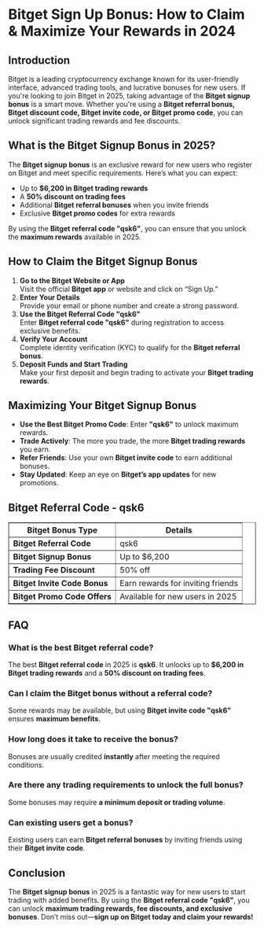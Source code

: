 <h1>Bitget Sign Up Bonus: How to Claim & Maximize Your Rewards in 2024</h1>
<h2>Introduction</h2>
<p>Bitget is a leading cryptocurrency exchange known for its user-friendly interface, advanced trading tools, and lucrative bonuses for new users. If you're looking to join Bitget in 2025, taking advantage of the <strong>Bitget signup bonus</strong> is a smart move. Whether you're using a <strong>Bitget referral bonus, Bitget discount code, Bitget invite code, or Bitget promo code</strong>, you can unlock significant trading rewards and fee discounts.</p>

<h2>What is the Bitget Signup Bonus in 2025?</h2>
<p>The <strong>Bitget signup bonus</strong> is an exclusive reward for new users who register on Bitget and meet specific requirements. Here’s what you can expect:</p>
<ul>
    <li>Up to <strong>$6,200 in Bitget trading rewards</strong></li>
    <li>A <strong>50% discount on trading fees</strong></li>
    <li>Additional <strong>Bitget referral bonuses</strong> when you invite friends</li>
    <li>Exclusive <strong>Bitget promo codes</strong> for extra rewards</li>
</ul>
<p>By using the <strong>Bitget referral code "qsk6"</strong>, you can ensure that you unlock the <strong>maximum rewards</strong> available in 2025.</p>

<h2>How to Claim the Bitget Signup Bonus</h2>
<ol>
    <li><strong>Go to the Bitget Website or App</strong><br>Visit the official <strong>Bitget app</strong> or website and click on “Sign Up.”</li>
    <li><strong>Enter Your Details</strong><br>Provide your email or phone number and create a strong password.</li>
    <li><strong>Use the Bitget Referral Code "qsk6"</strong><br>Enter <strong>Bitget referral code "qsk6"</strong> during registration to access exclusive benefits.</li>
    <li><strong>Verify Your Account</strong><br>Complete identity verification (KYC) to qualify for the <strong>Bitget referral bonus</strong>.</li>
    <li><strong>Deposit Funds and Start Trading</strong><br>Make your first deposit and begin trading to activate your <strong>Bitget trading rewards</strong>.</li>
</ol>

<h2>Maximizing Your Bitget Signup Bonus</h2>
<ul>
    <li><strong>Use the Best Bitget Promo Code</strong>: Enter <strong>"qsk6"</strong> to unlock maximum rewards.</li>
    <li><strong>Trade Actively</strong>: The more you trade, the more <strong>Bitget trading rewards</strong> you earn.</li>
    <li><strong>Refer Friends</strong>: Use your own <strong>Bitget invite code</strong> to earn additional bonuses.</li>
    <li><strong>Stay Updated</strong>: Keep an eye on <strong>Bitget’s app updates</strong> for new promotions.</li>
</ul>

<h2>Bitget Referral Code - qsk6</h2>
<table border="1">
    <tr>
        <th>Bitget Bonus Type</th>
        <th>Details</th>
    </tr>
    <tr>
        <td><strong>Bitget Referral Code</strong></td>
        <td>qsk6</td>
    </tr>
    <tr>
        <td><strong>Bitget Signup Bonus</strong></td>
        <td>Up to $6,200</td>
    </tr>
    <tr>
        <td><strong>Trading Fee Discount</strong></td>
        <td>50% off</td>
    </tr>
    <tr>
        <td><strong>Bitget Invite Code Bonus</strong></td>
        <td>Earn rewards for inviting friends</td>
    </tr>
    <tr>
        <td><strong>Bitget Promo Code Offers</strong></td>
        <td>Available for new users in 2025</td>
    </tr>
</table>

<h2>FAQ</h2>
<h3>What is the best Bitget referral code?</h3>
<p>The best <strong>Bitget referral code</strong> in 2025 is <strong>qsk6</strong>. It unlocks up to <strong>$6,200 in Bitget trading rewards</strong> and a <strong>50% discount on trading fees</strong>.</p>

<h3>Can I claim the Bitget bonus without a referral code?</h3>
<p>Some rewards may be available, but using <strong>Bitget invite code "qsk6"</strong> ensures <strong>maximum benefits</strong>.</p>

<h3>How long does it take to receive the bonus?</h3>
<p>Bonuses are usually credited <strong>instantly</strong> after meeting the required conditions.</p>

<h3>Are there any trading requirements to unlock the full bonus?</h3>
<p>Some bonuses may require <strong>a minimum deposit or trading volume</strong>.</p>

<h3>Can existing users get a bonus?</h3>
<p>Existing users can earn <strong>Bitget referral bonuses</strong> by inviting friends using their <strong>Bitget invite code</strong>.</p>

<h2>Conclusion</h2>
<p>The <strong>Bitget signup bonus</strong> in 2025 is a fantastic way for new users to start trading with added benefits. By using the <strong>Bitget referral code "qsk6"</strong>, you can unlock <strong>maximum trading rewards, fee discounts, and exclusive bonuses</strong>. Don’t miss out—<strong>sign up on Bitget today and claim your rewards!</strong></p>
